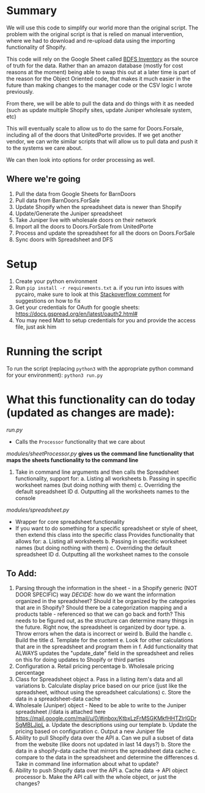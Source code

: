 # Summary
We will use this code to simplify our world more than the original script. The problem with the original script is that is relied on manual intervention, where we had to download and re-upload data using the importing functionality of Shopify.

This code will rely on the Google Sheet called [BDFS Inventory](https://docs.google.com/spreadsheets/d/1RyODmeydoIlMO75xa5wIxHRxqnZWRkDcxWZyp6fK-H8/edit#gid=891609024) as the source of truth for the data. Rather than an amazon database (mostly for cost reasons at the moment) being able to swap this out at a later time is part of the reason for the Object Oriented code, that makes it much easier in the future than making changes to the manager code or the CSV logic I wrote previously.

From there, we will be able to pull the data and do things with it as needed (such as update multiple Shopify sites, update Juniper wholesale system, etc)

This will eventually scale to allow us to do the same for Doors.Forsale, including all of the doors that UnitedPorte provides. If we get another vendor, we can write similar scripts that will allow us to pull data and push it to the systems we care about.

We can then look into options for order processing as well.

## Where we're going
1. Pull the data from Google Sheets for BarnDoors
2. Pull data from BarnDoors.ForSale
3. Update Shopify when the spreadsheet data is newer than Shopify
4. Update/Generate the Juniper spreadsheet
5. Take Juniper live with wholesale doors on their network
6. Import all the doors to Doors.ForSale from UnitedPorte
7. Process and update the spreadsheet for all the doors on Doors.ForSale
8. Sync doors with Spreadsheet and DFS

# Setup
1. Create your python environment
2. Run `pip install -r requirements.txt`
	a. if you run into issues with pycairo, make sure to look at this [Stackoverflow comment](https://stackoverflow.com/a/61164149) for suggestions on how to fix
3. Get your credentials for OAuth for google sheets: https://docs.gspread.org/en/latest/oauth2.html#
4. You may need Matt to setup credentials for you and provide the access file, just ask him

# Running the script
To run the script (replacing `python3` with the appropriate python command for your environment):
```python3 run.py```


# What this functionality can do today (updated as changes are made):
*run.py*
- Calls the `Processor` functionality that we care about

*modules/sheetProcessor.py*
**gives us the command line functionality that maps the sheets functionality to the command line**
1. Take in command line arguments and then calls the Spreadsheet functionality, support for:
	a. Listing all worksheets
	b. Passing in specific worksheet names (but doing nothing with them)
	c. Overriding the default spreadsheet ID
	d. Outputting all the worksheets names to the console

*modules/spreadsheet.py*
- Wrapper for core spreadsheet functionality
- If you want to do something for a specific spreadsheet or style of sheet, then extend this class into the specific class
Provides functionality that allows for:
	a. Listing all worksheets
	b. Passing in specific worksheet names (but doing nothing with them)
	c. Overriding the default spreadsheet ID
	d. Outputting all the worksheet names to the console


## To Add:
1. Parsing through the information in the sheet - in a Shopify generic (NOT DOOR SPECIFIC) way
	*DECIDE:* how do we want the information organized in the spreadsheet? Should it be organized by the categories that are in Shopify? Should there be a categorization mapping and a products table - referenced so that we can go back and forth? This needs to be figured out, as the structure can determine many things in the future. Right now, the spreadsheet is organized by door type.
	a. Throw errors when the data is incorrect or weird
	b. Build the handle
	c. Build the title
	d. Template for the content
	e. Look for other calculations that are in the spreadsheet and program them in
	f. Add functionality that ALWAYS updates the "update_date" field in the spreadsheet and relies on this for doing updates to Shopify or third parties
2. Configuration
	a. Retail pricing percentage
	b. Wholesale pricing percentage
3. Class for Spreadsheet object
	a. Pass in a listing item's data and all variations
	b. Calculate display price based on our price (just like the spreadsheet, without using the spreadsheet calculations)
	c. Store the data in a spreadsheet-data cache
4. Wholesale (Juniper) object - Need to be able to write to the Juniper spreadsheet
	//data is attached here https://mail.google.com/mail/u/0/#inbox/KtbxLzFrMSGKMkfHHTZlrlGDrSgMBLJjpL
	a. Update the descriptions using our template
	b. Update the pricing based on configuration
	c. Output a new Juniper file
5. Ability to pull Shopify data over the API
	a. Can we pull a subset of data from the website (like doors not updated in last 14 days?)
	b. Store the data in a shopify-data cache that mirrors the spreadsheet data cache
	c. compare to the data in the spreadsheet and determine the differences
	d. Take in command line information about what to update?
6. Ability to push Shopify data over the API
	a. Cache data -> API object processor
	b. Make the API call with the whole object, or just the changes? 
